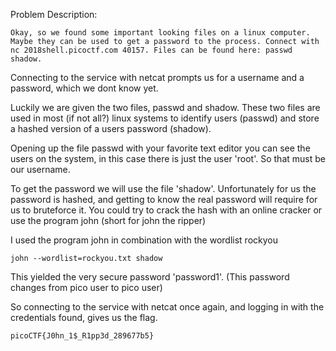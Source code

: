Problem Description:
```
Okay, so we found some important looking files on a linux computer. Maybe they can be used to get a password to the process. Connect with nc 2018shell.picoctf.com 40157. Files can be found here: passwd shadow.
```
Connecting to the service with netcat prompts us for a username and a password, which we dont know yet.

Luckily we are given the two files, passwd and shadow. These two files are used in most (if not all?) linux systems to identify users (passwd) and store a hashed version of a users password (shadow).

Opening up the file passwd with your favorite text editor you can see the users on the system, in this case there is just the user 'root'. So that must be our username.

To get the password we will use the file 'shadow'. Unfortunately for us the password is hashed, and getting to know the real password will require for us to bruteforce it. You could try to crack the hash with an online cracker or use the program john (short for john the ripper)

I used the program john in combination with the wordlist rockyou

```
john --wordlist=rockyou.txt shadow
```
This yielded the very secure password 'password1'. (This password changes from pico user to pico user)

So connecting to the service with netcat once again, and logging in with the credentials found, gives us the flag.

```
picoCTF{J0hn_1$_R1pp3d_289677b5}
```


